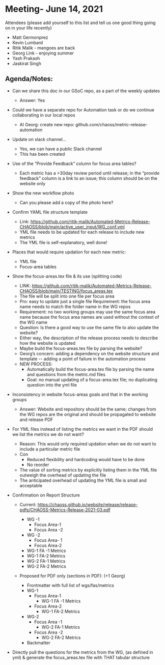 # Meeting- June 14, 2021

Attendees (please add yourself to this list and tell us one good thing going on in your life recently)

- Matt Germonprez 
- Kevin Lumbard
- Ritik Malik - mangoes are back
- Georg Link - enjoying summer
- Yash Prakash 
- Jaskirat Singh  

## Agenda/Notes:
- Can we share this doc in our GSoC repo, as a part of the weekly updates
    - Answer: Yes    
- Could we have a separate repo for Automation task or do we continue collaborating in our local repos
    - AI Georg: create new repo: github.com/chaoss/metric-release-automation
- Update on slack channel…
    - Yes, we can have a public Slack channel
    - This has been created
- Use of the “Provide Feedback” column for focus area tables?
    - Each metric has a >30day review period until release; in the “provide feedback” column is a link to an issue; this column should be on the website only
- Show the new workflow photo
    - Can you please add a copy of the photo here?
- Confirm YAML file structure template
    - Link: https://github.com/ritik-malik/Automated-Metrics-Release-CHAOSS/blob/main/active_user_input/WG_conf.yml
    - YML file needs to be updated for each release to include new metrics
    - The YML file is self-explanatory, well done!
- Places that would require updation for each new metric:
    - YML file
    - Focus-area tables 
- Show the focus-areas.tex file & its use (splitting code)
    - LINK: https://github.com/ritik-malik/Automated-Metrics-Release-CHAOSS/blob/main/TESTING/focus_areas.tex
    - The file will be split into one file per focus area
    - Pro: easy to update just a single file
    Requirement: the focus area name needs to match the folder name in the WG repos
    - Requirement: no two working groups may use the same focus area name because the focus area names are used without the context of the WG name
    - Question: Is there a good way to use the same file to also update the website?
    - Either way, the description of the release process needs to describe how the website is updated
    - Maybe build the focus-areas.tex file by parsing the website? 
    - Georg’s concern: adding a dependency on the website structure and template -- adding a point of failure in the automation process
    - NEW PROCESS:
        - Automatically build the focus-area.tex file by parsing the name and questions from the metric.md files
        - Goal: no manual updating of a focus-area.tex file; no duplicating question into the yml file

- Inconsistency in website focus-areas goals and that in the working groups
    - Answer: Website and repository should be the same; changes from the WG repos are the original and should be propagated to website and release PDF
- For YML files instead of listing the metrics we want in the PDF should we list the metrics we do not want?
    - Reason: This would only required updation when we do not want to include a particular metric file
    - Con
        - Reduced flexibility and hardcoding would have to be done 
        - No reorder
    - The value of sorting metrics by explicitly listing them in the YML file outweigh the overhead of updating the file
    - The anticipated overhead of updating the YML file is small and acceptable
- Confirmation on Report Structure
    - Current: https://chaoss.github.io/website/release/release-pdfs/CHAOSS-Metrics-Release-2021-03.pdf
        - WG -1
            - Focus Area-1
            - Focus Area -2  
        - WG -2
            - Focus Area- 1
            - Focus Area-2 
        - WG-1 FA -1 Metrics
        - WG-1 FA-2  Metrics
        - WG-2 FA-1 Metrics
        - WG-2 FA-2 Metrics

    - Proposed for PDF only (sections in PDF): (+1 Georg)
        - Frontmatter with full list of wgs/fas/metrics 
        - WG-1
            - Focus Area-1
                - WG-1 FA -1 Metrics
            - Focus Area-2
                - WG-1 FA-2 Metrics
        - WG-2
            - Focus Area -1
                - WG-2 FA-1 Metrics
            - Focus Area -2
                - WG-2 FA-2 Metrics
        - Backmatter    
- Directly pull the questions for the metrics from the WG, (as defined in yml) & generate the focus_areas.tex file with THAT tabular structure
